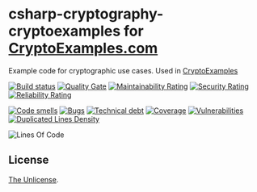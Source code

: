 # csharp-cryptography-cryptoexamples for [CryptoExamples.com](https://www.cryptoexamples.com)

Example code for cryptographic use cases. Used in [CryptoExamples](https://github.com/kmindi/crypto-examples)


[![Build status](https://travis-ci.org/cryptoexamples/python-cryptography-cryptoexamples.svg?branch=master)](https://travis-ci.org/cryptoexamples/python-cryptography-cryptoexamples)
[![Quality Gate](https://sonarcloud.io/api/project_badges/measure?project=python-cryptography-cryptoexamples&metric=alert_status)](https://sonarcloud.io/dashboard?id=python-cryptography-cryptoexamples)
[![Maintainability Rating](https://sonarcloud.io/api/project_badges/measure?project=python-cryptography-cryptoexamples&metric=sqale_rating)](https://sonarcloud.io/component_measures?id=python-cryptography-cryptoexamples&metric=sqale_rating)
[![Security Rating](https://sonarcloud.io/api/project_badges/measure?project=python-cryptography-cryptoexamples&metric=security_rating)](https://sonarcloud.io/component_measures?id=python-cryptography-cryptoexamples&metric=security_rating)
[![Reliability Rating](https://sonarcloud.io/api/project_badges/measure?project=python-cryptography-cryptoexamples&metric=reliability_rating)](https://sonarcloud.io/component_measures?id=python-cryptography-cryptoexamples&metric=reliability_rating)

[![Code smells](https://sonarcloud.io/api/project_badges/measure?project=python-cryptography-cryptoexamples&metric=code_smells)](https://sonarcloud.io/component_measures?id=python-cryptography-cryptoexamples&metric=code_smells)
[![Bugs](https://sonarcloud.io/api/project_badges/measure?project=python-cryptography-cryptoexamples&metric=bugs)](https://sonarcloud.io/component_measures?id=python-cryptography-cryptoexamples&metric=bugs)
[![Technical debt](https://sonarcloud.io/api/project_badges/measure?project=python-cryptography-cryptoexamples&metric=sqale_index)](https://sonarcloud.io/component_measures?id=python-cryptography-cryptoexamples&metric=sqale_index)
[![Coverage](https://sonarcloud.io/api/project_badges/measure?project=python-cryptography-cryptoexamples&metric=coverage)](https://sonarcloud.io/component_measures?id=python-cryptography-cryptoexamples&metric=coverage)
[![Vulnerabilities](https://sonarcloud.io/api/project_badges/measure?project=python-cryptography-cryptoexamples&metric=vulnerabilities)](https://sonarcloud.io/component_measures?id=python-cryptography-cryptoexamples&metric=vulnerabilities)
[![Duplicated Lines Density](https://sonarcloud.io/api/project_badges/measure?project=python-cryptography-cryptoexamples&metric=duplicated_lines_density)](https://sonarcloud.io/component_measures?id=python-cryptography-cryptoexamples&metric=duplicated_lines_density)

![Lines Of Code](https://sonarcloud.io/api/project_badges/measure?project=python-cryptography-cryptoexamples&metric=ncloc)

## License

[The Unlicense](LICENSE).
